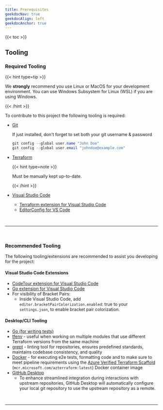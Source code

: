 ```yaml
---
title: Prerequisites
geekdocNav: true
geekdocAlign: left
geekdocAnchor: true
---
```


{{< toc >}}

<!--
NOTE:

Removed ## Recommended Learning since advanced (not basic) knowledge is required around Git, TF and Docker, it is considered a hard requirement. Someone just looking at the Terraform Docs or code and trying to figure out how to contribute will not be successful. Contributors need to have a good understanding and holistic view of all tools and how to use them.

-->

## Tooling

### Required Tooling

{{< hint type=tip >}}

We **strongly** recommend you use Linux or MacOS for your development environment. You can use Windows Subsystem for Linux (WSL) if you are using Windows.

{{< /hint >}}

To contribute to this project the following tooling is required:

- [Git](https://git-scm.com/downloads)

  If just installed, don't forget to set both your git username & password

  ```PowerShell
  git config --global user.name "John Doe"
  git config --global user.email "johndoe@example.com"
  ```

- [Terraform](https://developer.hashicorp.com/terraform/downloads?product_intent=terraform)

  {{< hint type=note >}}

  Must be manually kept up-to-date.

  {{< /hint >}}

- [Visual Studio Code](https://code.visualstudio.com/download)
  - [Terraform extension for Visual Studio Code](https://marketplace.visualstudio.com/items?itemName=hashicorp.terraform)
  - [EditorConfig for VS Code](https://marketplace.visualstudio.com/items?itemName=EditorConfig.EditorConfig)

<br>

---

<br>

### Recommended Tooling

The following tooling/extensions are recommended to assist you developing for the project:

#### Visual Studio Code Extensions

- [CodeTour extension for Visual Studio Code](https://marketplace.visualstudio.com/items?itemName=vsls-contrib.codetour)
- [Go extension for Visual Studio Code](https://marketplace.visualstudio.com/items?itemName=golang.go)
- For visibility of Bracket Pairs:
  - Inside Visual Studio Code, add `editor.bracketPairColorization.enabled`: true to your `settings.json`, to enable bracket pair colorization.

#### Desktop/CLI Tooling

- [Go (for writing tests)](https://go.dev/doc/install)
- [tfenv](https://github.com/tfutils/tfenv) - useful when working on multiple modules that use different Terraform versions from the same machine
- [grept](https://github.com/Azure/grept) - linting tool for repositories, ensures predefined standards, maintains codebase consistency, and quality
- [Docker](https://www.docker.com/pricing/#/download) - for executing e2e tests, formatting code and to make sure to meet pipeline requirements using the [Azure Verified Terraform Scaffold](https://github.com/Azure/tfmod-scaffold) (`mcr.microsoft.com/azterraform:latest`) Docker container image
- [GitHub Desktop](https://desktop.github.com/)
  - To enhance streamlined integration during interactions with upstream repositories, GitHub Desktop will automatically configure your local git repository to use the upstream repository as a remote.

<br>

---

<br>
